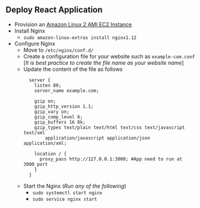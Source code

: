 ## Deploy React Application

- Provision an [Amazon Linux 2 AMI EC2 Instance][1]
- Install Nginx
  - `sudo amazon-linux-extras install nginx1.12`
- Configure Nginx
  - Move to `/etc/nginx/conf.d/`
  - Create a configuration file for your website such as `example-com.conf` [_It is best practice to create the file name as your website name_]
  - Update the content of the file as follows
    ```Nginx
      server {
        listen 80;
        server_name example.com;
        
        gzip on;
        gzip_http_version 1.1;
        gzip_vary on;
        gzip_comp_level 6;
        gzip_buffers 16 8k;
        gzip_types text/plain text/html text/css text/javascript text/xml 
            application/javascript application/json application/xml;
        
        location / {
          proxy_pass http://127.0.0.1:3000; #App need to run at 3000 port
        }
      }
    ```
  - Start the Nginx (_Run any of the following_)
    - `sudo systemctl start nginx`
    - `sudo service nginx start`

[1]: https://github.com/MahediSabuj/blog/blob/master/src/Amazon-Web-Service/Launch-EC2-Instance.md
